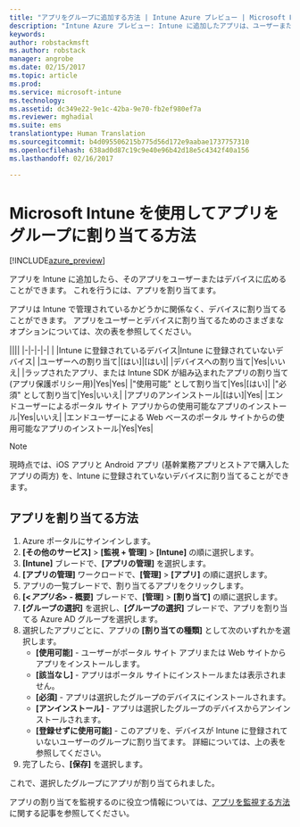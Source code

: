 ```yaml
---
title: "アプリをグループに追加する方法 | Intune Azure プレビュー | Microsoft Docs"
description: "Intune Azure プレビュー: Intune に追加したアプリは、ユーザーまたはデバイスのグループに割り当てることができます。"
keywords: 
author: robstackmsft
ms.author: robstack
manager: angrobe
ms.date: 02/15/2017
ms.topic: article
ms.prod: 
ms.service: microsoft-intune
ms.technology: 
ms.assetid: dc349e22-9e1c-42ba-9e70-fb2ef980ef7a
ms.reviewer: mghadial
ms.suite: ems
translationtype: Human Translation
ms.sourcegitcommit: b4d095506215b775d56d172e9aabae1737757310
ms.openlocfilehash: 638ad0d87c19c9e40e96b42d18e5c4342f40a156
ms.lasthandoff: 02/16/2017

---
```


# <a name="how-to-assign-apps-to-groups-with-microsoft-intune"></a>Microsoft Intune を使用してアプリをグループに割り当てる方法

[!INCLUDE[azure_preview](../includes/azure_preview.md)]

アプリを Intune に追加したら、そのアプリをユーザーまたはデバイスに広めることができます。 これを行うには、アプリを割り当てます。

アプリは Intune で管理されているかどうかに関係なく、デバイスに割り当てることができます。 アプリをユーザーとデバイスに割り当てるためのさまざまなオプションについては、次の表を参照してください。

||||
|-|-|-|-|
|&nbsp;|Intune に登録されているデバイス|Intune に登録されていないデバイス|
|ユーザーへの割り当て|[はい]|[はい]|
|デバイスへの割り当て|Yes|いいえ|
|ラップされたアプリ、または Intune SDK が組み込まれたアプリの割り当て (アプリ保護ポリシー用)|Yes|Yes|
|"使用可能" として割り当て|Yes|[はい]|
|"必須" として割り当て|Yes|いいえ|
|アプリのアンインストール|[はい]|Yes|
|エンドユーザーによるポータル サイト アプリからの使用可能なアプリのインストール|Yes|いいえ|
|エンドユーザーによる Web ベースのポータル サイトからの使用可能なアプリのインストール|Yes|Yes|

> [!NOTE]
> 現時点では、iOS アプリと Android アプリ (基幹業務アプリとストアで購入したアプリの両方) を、Intune に登録されていないデバイスに割り当てることができます。

## <a name="how-to-assign-an-app"></a>アプリを割り当てる方法

1. Azure ポータルにサインインします。
2. **[その他のサービス]** > **[監視 + 管理]** > **[Intune]** の順に選択します。
3. **[Intune]** ブレードで、**[アプリの管理]** を選択します。
1. **[アプリの管理]** ワークロードで、**[管理]** > **[アプリ]** の順に選択します。
2. アプリの一覧ブレードで、割り当てるアプリをクリックします。
3. **[<*アプリ名*> - 概要]** ブレードで、**[管理]** > **[割り当て]** の順に選択します。
4. **[グループの選択]** を選択し、**[グループの選択]** ブレードで、アプリを割り当てる Azure AD グループを選択します。
5. 選択したアプリごとに、アプリの **[割り当ての種類]** として次のいずれかを選択します。
    - **[使用可能]** - ユーザーがポータル サイト アプリまたは Web サイトからアプリをインストールします。
    - **[該当なし]** - アプリはポータル サイトにインストールまたは表示されません。
    - **[必須]** - アプリは選択したグループのデバイスにインストールされます。
    - **[アンインストール]** - アプリは選択したグループのデバイスからアンインストールされます。
    - **[登録せずに使用可能]** - このアプリを、デバイスが Intune に登録されていないユーザーのグループに割り当てます。 詳細については、上の表を参照してください。
6. 完了したら、**[保存]** を選択します。

これで、選択したグループにアプリが割り当てられました。

アプリの割り当てを監視するのに役立つ情報については、[アプリを監視する方法](monitor-apps.md)に関する記事を参照してください。


